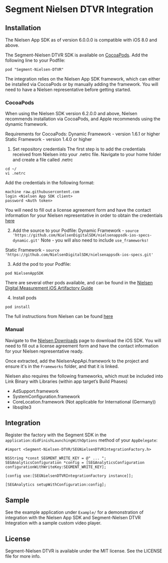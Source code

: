 # Segment Nielsen DTVR Integration

## Installation

The Nielsen App SDK as of version 6.0.0.0 is compatible with iOS 8.0 and above.

The Segment-Nielsen DTVR SDK is available on [CocoaPods](http://cocoapods.org). Add the following line to your Podfile:

```
pod "Segment-Nielsen-DTVR"
```

The integration relies on the Nielsen App SDK framework, which can either be installed via CocoaPods or by manually adding the framework.
You will need to have a Nielsen representative before getting started.

### CocoaPods

When using the Nielsen SDK version 6.2.0.0 and above, Nielsen recommends installation via CocoaPods, and Apple recommends using the dynamic framework.

Requirements for CocoaPods:
Dynamic Framework - version 1.6.1 or higher
Static Framework - version 1.4.0 or higher

1. Set repository credentials
The first step is to add the credentials received from Nielsen into your .netrc file. Navigate to your home folder and create a file called .netrc
```
cd ~/
vi .netrc
```

Add the credentials in the following format:
```
machine raw.githubusercontent.com
login <Nielsen App SDK client>
password <Auth token>
```

You will need to fill out a license agreement form and have the contact information for your Nielsen representative in order to obtain the credentials [here](https://engineeringportal.nielsen.com/docs/Special:Downloads)

2. Add the source to your Podfile:
Dynamic Framework - `source 'https://github.com/NielsenDigitalSDK/nielsenappsdk-ios-specs-dynamic.git'`
Note - you will also need to include `use_frameworks!`

Static Framework - `source 'https://github.com/NielsenDigitalSDK/nielsenappsdk-ios-specs.git'`

3. Add the pod to your Podfile:

`pod NielsenAppSDK`

There are several other pods available, and can be found in the [Nielsen Digital Measurement iOS Artifactory Guide](https://engineeringportal.nielsen.com/docs/Digital_Measurement_iOS_Artifactory_Guide)

4. Install pods

`pod install`

The full instructions from Nielsen can be found [here](https://engineeringportal.nielsen.com/docs/Digital_Measurement_iOS_Artifactory_Guide)

### Manual

Navigate to the [Nielsen Downloads](https://engineeringportal.nielsen.com/docs/Special:Downloads) page to download the iOS SDK.
You will need to fill out a license agreement form and have the contact information for your Nielsen representative ready.

Once extracted, add the NielsenAppApi.framework to the project and ensure it's in the `Frameworks` folder, and that it is linked.

Nielsen also requires the following frameworks, which must be included into Link Binary with Libraries (within app target’s Build Phases)
  - AdSupport.framework
  - SystemConfiguration.framework
  - CoreLocation.framework (Not applicable for International (Germany))
  - libsqlite3

## Integration

Register the factory with the Segment SDK in the `application:didFinishLaunchingWithOptions` method of your `AppDelegate`:

`#import <Segment-Nielsen-DTVR/SEGNielsenDTVRIntegrationFactory.h>`

```
NSString *const SEGMENT_WRITE_KEY = @" ... ";
SEGAnalyticsConfiguration *config = [SEGAnalyticsConfiguration configurationWithWriteKey:SEGMENT_WRITE_KEY];

[config use:[SEGNielsenDTVRIntegrationFactory instance]];

[SEGAnalytics setupWithConfiguration:config];
```

## Sample

See the example application under `Example/` for a demonstration of integration with the Nielsen App SDK and Segment-Nielsen DTVR Integration with a sample custom video player.

## License

Segment-Nielsen DTVR is available under the MIT license. See the LICENSE file for more info.
